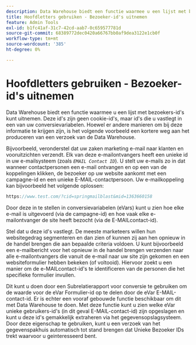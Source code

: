 ```yaml
---
description: Data Warehouse biedt een functie waarmee u een lijst met bezoekers-id's kunt uitnemen. Deze id's zijn geen cookie-id's, maar id's die u vastlegt in een van uw conversievariabelen. Hoewel er andere manieren om bij deze informatie te krijgen zijn, is het volgende voorbeeld een kortere weg aan het produceren van een verzoek van de Data Warehouse.
title: Hoofdletters gebruiken - Bezoeker-id's uitnemen
feature: Admin Tools
exl-id: b1fc41af-31c7-42cd-aab7-0c659577781d
source-git-commit: 68389772dec0420a66767bb0af9dea3122e1cb0f
workflow-type: tm+mt
source-wordcount: '385'
ht-degree: 0%

---
```


# Hoofdletters gebruiken - Bezoeker-id&#39;s uitnemen

Data Warehouse biedt een functie waarmee u een lijst met bezoekers-id&#39;s kunt uitnemen. Deze id&#39;s zijn geen cookie-id&#39;s, maar id&#39;s die u vastlegt in een van uw conversievariabelen. Hoewel er andere manieren om bij deze informatie te krijgen zijn, is het volgende voorbeeld een kortere weg aan het produceren van een verzoek van de Data Warehouse.

Bijvoorbeeld, veronderstel dat uw zaken marketing e-mail naar klanten en vooruitzichten verzendt. Elk van deze e-mailontvangers heeft een unieke id in uw e-mailsysteem (zoals *`EMAIL Contact ID`*). U stelt uw e-mails zo in dat wanneer contactpersonen een e-mail ontvangen en op een van de koppelingen klikken, de bezoeker op uw website aankomt met een campagne-id en een unieke E-MAIL-contactpersoon. Uw e-mailkoppeling kan bijvoorbeeld het volgende oplossen:

```js
https://www.test.com/?cid=springmailblast&mid=1363660158
```

Door deze in te stellen in conversievariabelen (eVars) kunt u zien hoe elke e-mail is uitgevoerd (via de campagne-id) en hoe vaak elke e-mailontvanger de site heeft bezocht (via de E-MAILcontact-id).

Stel dat u deze id&#39;s vastlegt. De meeste marketeers willen hun websitegedrag segmenteren en dan zien of kunnen zij aan hen opnieuw in de handel brengen die aan bepaalde criteria voldoen. U kunt bijvoorbeeld een e-mailbericht voor het opnieuw in de handel brengen verzenden naar alle e-mailontvangers die vanuit de e-mail naar uw site zijn gekomen en een websiteformulier hebben bekeken (of voltooid). Hiervoor zoekt u een manier om de e-MAILcontact-id&#39;s te identificeren van de personen die het specifieke formulier invullen.

Dit kunt u doen door een Subrelatierapport voor conversie te gebruiken om de waarde voor de eVar Formulier-id op te delen door de eVar E-MAIL-contact-id. Er is echter een vooraf gebouwde functie beschikbaar om dit met Data Warehouse te doen. Met deze functie kunt u zien welke eVar unieke gebruikers-id&#39;s (in dit geval E-MAIL-contact-id) zijn opgeslagen en kunt u deze id&#39;s gemakkelijk extraheren via het gegevensopslagsysteem. Door deze eigenschap te gebruiken, kunt u een verzoek van het gegevenspakhuis automatisch tot stand brengen dat Unieke Bezoeker IDs trekt waarvoor u geinteresseerd bent.
